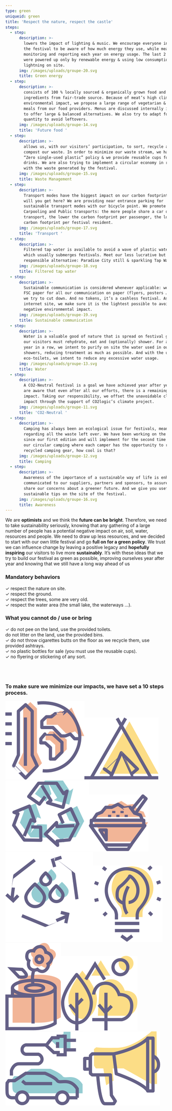 ```yaml
---
type: green
uniqueid: green
title: 'Respect the nature, respect the castle'
steps:
  - step:
      description: >-
        lowers the impact of lighting & music. We encourage everyone involved in
        the festival to be aware of how much energy they use, while measuring,
        monitoring and reporting each year on energy usage. The last 2 editions
        were powered up only by renewable energy & using low consumption
        lightning on site.
      img: /images/uploads/groupe-20.svg
      title: Green energy
  - step:
      description: >-
        consists of 100 % locally sourced & organically grown food and
        ingredients from fair-trade source. Because of meat’s high climate &
        environmental impact, we propose a large range of vegetarian & meat free
        meals from our food providers. Menus are discussed internally in order
        to offer large & balanced alternatives. We also try to adapt food
        quantity to avoid leftovers.
      img: /images/uploads/groupe-14.svg
      title: 'Future food '
  - step:
      description: >-
        allows us, with our visitors’ participation, to sort, recycle and
        compost our waste. In order to minimize our waste stream, we have a
        “Zero single-used plastic” policy & we provide reusable cups for all
        drinks. We are also trying to implement a circular economy in regards
        with the waste generated by the festival.
      img: /images/uploads/groupe-15.svg
      title: Waste Management
  - step:
      description: >-
        Transport modes have the biggest impact on our carbon footprint. So how
        will you get here? We are providing near entrance parking for
        sustainable transport modes with our bicycle point. We promote
        Carpooling and Public transports: the more people share a car or public
        transport, the lower the carbon footprint per passenger, the lower the
        carbon footprint per festival resident.
      img: /images/uploads/groupe-17.svg
      title: 'Transport '
  - step:
      description: >-
        Filtered tap water is available to avoid a wave of plastic water bottles
        which usually submerges festivals. Meet our less lucrative but more
        responsible alternative: Paradise City still & sparkling Tap Water.
      img: /images/uploads/groupe-18.svg
      title: Filtered tap water
  - step:
      description: >-
        Sustainable communication is considered whenever applicable: we use only
        FSC paper for all our communication on paper (flyers, posters …), which
        we try to cut down. And no tokens, it’s a cashless festival. As for our
        internet site, we make sure it is the lightest possible to avoid any
        negative environmental impact.
      img: /images/uploads/groupe-19.svg
      title: Sustainable communication
  - step:
      description: >-
        Water is a valuable good of nature that is spread on festival ground as
        our visitors must rehydrate, eat and (optionally) shower. For a second
        year in a row, we intent to purify on site the water used in our
        showers, reducing treatment as much as possible. And with the use of our
        eco-toilets, we intent to reduce any excessive water usage.
      img: /images/uploads/groupe-13.svg
      title: Water
  - step:
      description: >-
        A CO2-Neutral festival is a goal we have achieved year after year. We
        are aware that even after all our efforts, there is a remaining climate
        impact. Taking our responsibility, we offset the unavoidable climate
        impact through the support of CO2logic’s climate project.
      img: /images/uploads/groupe-11.svg
      title: 'CO2-Neutral '
  - step:
      description: >-
        Camping has always been an ecological issue for festivals, meanly
        regarding all the waste left over. We have been working on the problem
        since our first edition and will implement for the second time in a row
        our circular camping where each camper has the opportunity to rent
        recycled camping gear, how cool is that?
      img: /images/uploads/groupe-12.svg
      title: Camping
  - step:
      description: >-
        Awareness of the importance of a sustainable way of life is enhanced and
        communicated to our suppliers, partners and sponsors, to assure they
        share our concerns about a greener future. And we give you useful
        sustainable tips on the site of the festival.
      img: /images/uploads/groupe-16.svg
      title: Awareness
---
```

<p class="txtblock">We are <strong>optimists</strong> and we think the <strong>future can be bright</strong>. Therefore, we need to take sustainability seriously, knowing that any gathering of a large number of people has a potential negative impact on air, soil, water, resources and people. We need to draw up less resources, and we decided to start with our own little festival and go <strong>full on for a green policy</strong>. We trust we can influence change by leaving a positive legacy and <strong>hopefully inspiring</strong> our visitors to live more <strong>sustainably</strong>. It’s with these ideas that we try to build our festival as green as possible, improving ourselves year after year and knowing that we still have a long way ahead of us</p>

<div>
      <div class="container split center">
        <div class="block50">
          <h3 class="section-heading">Mandatory behaviors</h3>
          <div class="txtblock green page">	✓	respect the nature on site.<br>	✓	respect the ground.<br>	✓	respect the trees, some are very old.<br>	✓	respect the water area (the small lake, the waterways …).</div>
        </div>
        <div class="block50">
          <h3 class="section-heading">What you cannot do / use or bring</h3>
          <div class="txtblock green page">	✓	do not pee on the land, use the provided toilets.<br>do not litter on the land, use the provided bins.<br>	✓	do not throw cigarettes butts on the floor as we recycle them, use provided ashtrays.<br>	✓	no plastic bottles for sale (you must use the reusable cups).<br>	✓	no flyering or stickering of any sort.</div>
        </div>
      </div>
	<br><br><br><h3 class="section-intro">To make sure we minimize our impacts, we have set a 10 steps process.
</h3>
      <div class="block-icons"><img src="../images/Groupe-11.svg" alt="" class="icon"><img src="../images/Groupe-12.svg" alt="" class="icon"><img src="../images/Groupe-13.svg" alt="" class="icon"><img src="../images/Groupe-14.svg" alt="" class="icon"><img src="../images/Groupe-15.svg" alt="" class="icon"><img src="../images/Groupe-20.svg" alt="" class="icon"><img src="../images/Groupe-19.svg" alt="" class="icon"><img src="../images/Groupe-18.svg" alt="" class="icon"><img src="../images/Groupe-17.svg" alt="" class="icon"><img src="../images/Groupe-16.svg" alt="" class="icon"></div>
    </div>
  </div>
